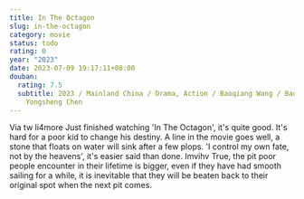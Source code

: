 ```yaml
---
title: In The Octagon
slug: in-the-octagon
category: movie
status: todo
rating: 0
year: "2023"
date: 2023-07-09 19:17:11+08:00
douban:
  rating: 7.5
  subtitle: 2023 / Mainland China / Drama, Action / Baoqiang Wang / Baoqiang Wang,
    Yongsheng Chen
---
```


Via tw li4more Just finished watching 'In The Octagon', it's quite good. It's hard for a poor kid to change his destiny. A line in the movie goes well, a stone that floats on water will sink after a few plops. 'I control my own fate, not by the heavens', it's easier said than done. Imvihv True, the pit poor people encounter in their lifetime is bigger, even if they have had smooth sailing for a while, it is inevitable that they will be beaten back to their original spot when the next pit comes.
